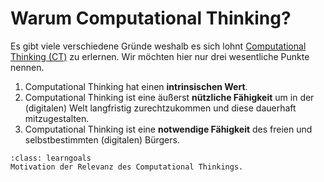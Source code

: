 # Warum Computational Thinking?

Es gibt viele verschiedene Gründe weshalb es sich lohnt [Computational Thinking (CT)](sec-what-is-ct) zu erlernen.
Wir möchten hier nur drei wesentliche Punkte nennen.
1. Computational Thinking hat einen **intrinsischen Wert**.
2. Computational Thinking ist eine äußerst **nützliche Fähigkeit** um in der (digitalen) Welt langfristig zurechtzukommen und diese dauerhaft mitzugestalten.
3. Computational Thinking ist eine **notwendige Fähigkeit** des freien und selbstbestimmten (digitalen) Bürgers.

```{admonition} Lernziel
:class: learngoals
Motivation der Relevanz des Computational Thinkings.
```